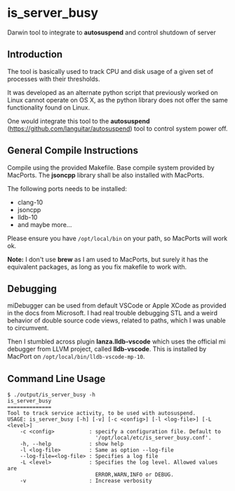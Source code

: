 # is_server_busy

Darwin tool to integrate to **autosuspend** and control shutdown of server

## Introduction

The tool is basically used to track CPU and disk usage of a given set of processes with their thresholds.

It was developed as an alternate python script that previously worked on Linux cannot operate on OS X, as the python library does not offer the same functionality found on Linux.

One would integrate this tool to the **autosuspend** (https://github.com/languitar/autosuspend) tool to control system power off.

## General Compile Instructions

Compile using the provided Makefile. Base compile system provided by MacPorts.
The **jsoncpp** library shall be also installed with MacPorts.

The following ports needs to be installed:
* clang-10
* jsoncpp
* lldb-10
* and maybe more...

Please ensure you have ``/opt/local/bin`` on your path, so MacPorts will work ok.

**Note:** I don't use **brew** as I am used to MacPorts, but surely it has the equivalent packages, as long as you fix makefile to work with.

## Debugging

miDebugger can be used from default VSCode or Apple XCode as provided in the docs from Microsoft. I had real trouble debugging STL and a weird behavior of double source code views, related to paths, which I was unable to circumvent.

Then I stumbled across plugin **lanza.lldb-vscode** which uses the official mi debugger from LLVM project, called **lldb-vscode**.
This is installed by MacPort on ``/opt/local/bin/lldb-vscode-mp-10``.

## Command Line Usage

```
$ ./output/is_server_busy -h
is_server_busy
==============
Tool to track service activity, to be used with autosuspend.
USAGE: is_server_busy [-h] [-v] [-c <config>] [-l <log-file>] [-L <level>]
    -c <config>           : specify a configuration file. Default to
                            '/opt/local/etc/is_server_busy.conf'.
    -h, --help            : show help
    -l <log-file>         : Same as option --log-file
    --log-file=<log-file> : Specifies a log file
    -L <level>            : Specifies the log level. Allowed values are
                            ERROR,WARN,INFO or DEBUG.
    -v                    : Increase verbosity
```



